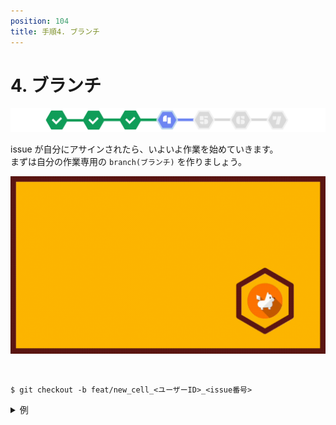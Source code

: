 ```yaml
---
position: 104
title: 手順4. ブランチ
---
```


# 4. ブランチ

![image](/tutorial/stepper-4.png)

issue が自分にアサインされたら、いよいよ作業を始めていきます。  
まずは自分の作業専用の `branch(ブランチ)` を作りましょう。

![gif](/tutorial/eye-branch.gif)

<br />

```
$ git checkout -b feat/new_cell_<ユーザーID>_<issue番号>
```

<details>
  <summary> 例 </summary>
  <pre>
$ git checkout -b feat/new_cell_rbdog_2
  </pre>
</details>
